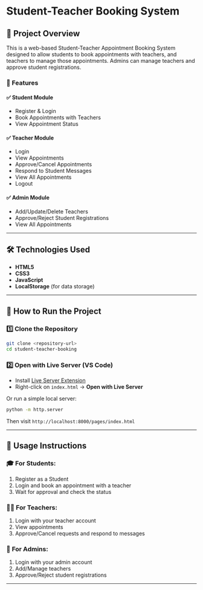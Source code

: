 # Student-Teacher Booking System

## 🎯 Project Overview
This is a web-based Student-Teacher Appointment Booking System designed to allow students to book appointments with teachers, and teachers to manage those appointments. Admins can manage teachers and approve student registrations.

### 🌟 Features
#### ✅ **Student Module**
- Register & Login
- Book Appointments with Teachers
- View Appointment Status

#### ✅ **Teacher Module**
- Login
- View Appointments
- Approve/Cancel Appointments
- Respond to Student Messages
- View All Appointments
- Logout

#### ✅ **Admin Module**
- Add/Update/Delete Teachers
- Approve/Reject Student Registrations
- View All Appointments

---

## 🛠️ Technologies Used
- **HTML5**
- **CSS3**
- **JavaScript**
- **LocalStorage** (for data storage)

---

## 🚀 How to Run the Project

### 1️⃣ **Clone the Repository**
```bash
git clone <repository-url>
cd student-teacher-booking
```

### 2️⃣ **Open with Live Server (VS Code)**
- Install [Live Server Extension](https://marketplace.visualstudio.com/items?itemName=ritwickdey.LiveServer)
- Right-click on `index.html` → **Open with Live Server**

Or run a simple local server:
```bash
python -m http.server
```
Then visit `http://localhost:8000/pages/index.html`

---

## 🧠 Usage Instructions

### 🎓 **For Students:**
1. Register as a Student
2. Login and book an appointment with a teacher
3. Wait for approval and check the status

### 🧑‍🏫 **For Teachers:**
1. Login with your teacher account
2. View appointments
3. Approve/Cancel requests and respond to messages

### 🔧 **For Admins:**
1. Login with your admin account
2. Add/Manage teachers
3. Approve/Reject student registrations

---

